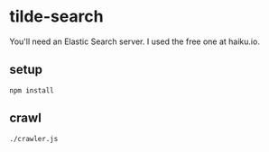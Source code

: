 # tilde-search

You'll need an Elastic Search server. I used the free one at haiku.io.

## setup

`npm install`

## crawl

`./crawler.js`
